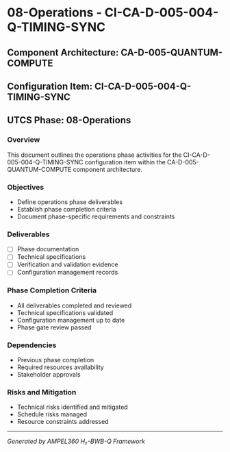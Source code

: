 # 08-Operations - CI-CA-D-005-004-Q-TIMING-SYNC

## Component Architecture: CA-D-005-QUANTUM-COMPUTE
## Configuration Item: CI-CA-D-005-004-Q-TIMING-SYNC
## UTCS Phase: 08-Operations

### Overview
This document outlines the operations phase activities for the CI-CA-D-005-004-Q-TIMING-SYNC configuration item within the CA-D-005-QUANTUM-COMPUTE component architecture.

### Objectives
- Define operations phase deliverables
- Establish phase completion criteria
- Document phase-specific requirements and constraints

### Deliverables
- [ ] Phase documentation
- [ ] Technical specifications
- [ ] Verification and validation evidence
- [ ] Configuration management records

### Phase Completion Criteria
- All deliverables completed and reviewed
- Technical specifications validated
- Configuration management up to date
- Phase gate review passed

### Dependencies
- Previous phase completion
- Required resources availability
- Stakeholder approvals

### Risks and Mitigation
- Technical risks identified and mitigated
- Schedule risks managed
- Resource constraints addressed

---
*Generated by AMPEL360 H₂-BWB-Q Framework*
